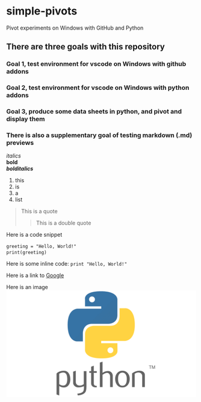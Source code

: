 # simple-pivots
Pivot experiments on Windows with GitHub and Python

## There are three goals with this repository
### Goal 1, test environment for vscode on Windows with github addons

### Goal 2, test environment for vscode on Windows with python addons

### Goal 3, produce some data sheets in python, and pivot and display them

### There is also a supplementary goal of testing markdown (.md) previews
*italics*  
**bold**  
***bolditalics***

1. this
1. is
1. a
1. list

>This is a quote
>>This is a double quote

Here is a code snippet
```
greeting = "Hello, World!"
print(greeting)
```

Here is some inline code: `print "Hello, World!"`  

Here is a link to [Google](https://www.google.com)  

Here is an image ![Text saying Python Symbol](/Python-Symbol.png)  

